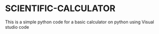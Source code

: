 # SCIENTIFIC-CALCULATOR
This is a simple python code for a basic calculator on python using Visual studio code
